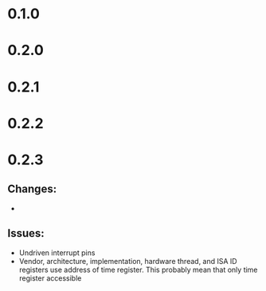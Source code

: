 # 0.1.0

# 0.2.0

# 0.2.1

# 0.2.2

# 0.2.3
## Changes:
- 

## Issues:
- Undriven interrupt pins
- Vendor, architecture, implementation, hardware thread, and ISA ID registers use address of time register. This probably mean that only time register accessible